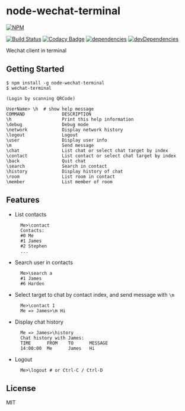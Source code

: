 # node-wechat-terminal

[![NPM](https://nodei.co/npm/node-wechat-terminal.png?downloads=true)](https://nodei.co/npm/node-wechat-terminal)

[![Build Status](https://travis-ci.org/goorockey/node-wechat-terminal.svg?branch=master)](https://travis-ci.org/goorockey/node-wechat-terminal)
[![Codacy Badge](https://api.codacy.com/project/badge/grade/892f526d24c34902aca382a4e35b0842)](https://www.codacy.com/app/kelvingu616/node-wechat-terminal)
[![dependencies](https://david-dm.org/goorockey/node-wechat-terminal.png)](https://david-dm.org/goorockey/node-wechat-terminal)
[![devDependencies](https://david-dm.org/goorockey/node-wechat-terminal/dev-status.png)](https://david-dm.org/goorockey/node-wechat-terminal#info=devDependencies)

Wechat client in terminal

## Getting Started

    $ npm install -g node-wechat-terminal
    $ wechat-terminal

    (Login by scanning QRCode)

    UserName> \h  # show help message
    COMMAND              DESCRIPTION
    \h                   Print this help information
    \debug               Debug mode
    \network             Display network history
    \logout              Logout
    \user                Display user info
    \m                   Send message
    \chat                List chat or select chat target by index
    \contact             List contact or select chat target by index
    \back                Quit chat
    \search              Search in contact
    \history             Display history of chat
    \room                List room in contact
    \member              List member of room

## Features

- List contacts

        Me>\contact
        Contacts:
        #0 Me
        #1 James
        #2 Stephen
        ...

- Search user in contacts

        Me>\search a
        #1 James
        #6 Harden

- Select target to chat by contact index, and send message with `\m`

        Me>\contact 1
        Me => James>\m Hi

- Display chat history

        Me => James>\history
        Chat history with James:
        TIME      FROM    TO      MESSAGE
        14:00:00  Me      James   Hi

- Logout

        Me>\logout # or Ctrl-C / Ctrl-D


## License

  MIT
